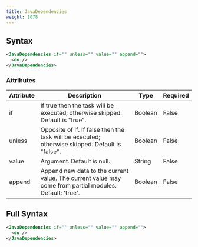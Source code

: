 ```yaml
---
title: JavaDependencies
weight: 1078
---
```

## Syntax
```xml
<JavaDependencies if="" unless="" value="" append="">
  <do />
</JavaDependencies>
```
### Attributes
| Attribute | Description | Type | Required |
| --------- | ----------- | ---- | -------- |
| if | If true then the task will be executed; otherwise skipped. Default is &quot;true&quot;. | Boolean | False |
| unless | Opposite of if.  If false then the task will be executed; otherwise skipped. Default is &quot;false&quot;. | Boolean | False |
| value | Argument. Default is null. | String | False |
| append | Append new data to the current value. The current value may come from partial modules. Default: &#39;true&#39;. | Boolean | False |

## Full Syntax
```xml
<JavaDependencies if="" unless="" value="" append="">
  <do />
</JavaDependencies>
```

